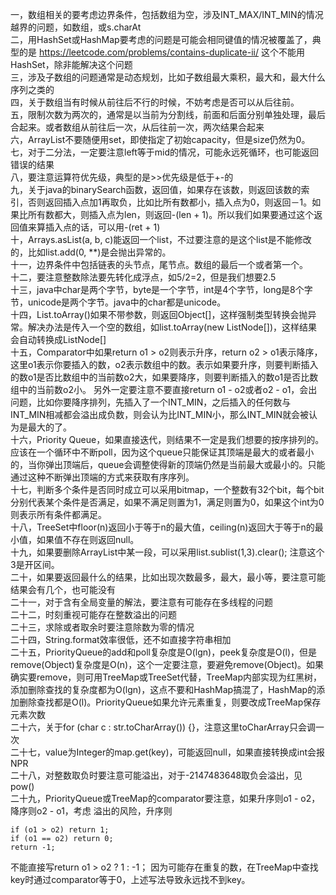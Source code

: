 一，数组相关的要考虑边界条件，包括数组为空，涉及INT_MAX/INT_MIN的情况
越界的问题，如数组，或s.charAt
<br/>
二，用HashSet或HashMap要考虑的问题是可能会相同键值的情况被覆盖了，典型的是
https://leetcode.com/problems/contains-duplicate-ii/
这个不能用HashSet，除非能解决这个问题
<br/>
三，涉及子数组的问题通常是动态规划，比如子数组最大乘积，最大和，最大什么序列之类的
<br/>
四，关于数组当有时候从前往后不行的时候，不妨考虑是否可以从后往前。
<br/>
五，限制次数为两次的，通常是以当前为分割线，前面和后面分别单独处理，最后合起来。或者数组从前往后一次，从后往前一次，两次结果合起来
<br/>
六，ArrayList不要随便用set，即使指定了初始capacity，但是size仍然为0。
<br/>
七，对于二分法，一定要注意left等于mid的情况，可能永远死循环，也可能返回错误的结果
<br/>
八，要注意运算符优先级，典型的是>>优先级是低于+-的
<br/>
九，关于java的binarySearch函数，返回值，如果存在该数，则返回该数的索引，否则返回插入点加1再取负，比如比所有数都小，插入点为0，则返回－1。如果比所有数都大，则插入点为len，则返回-(len + 1)。所以我们如果要通过这个返回值来算插入点的话，可以用-(ret + 1)
<br/>
十，Arrays.asList(a, b, c)能返回一个list，不过要注意的是这个list是不能修改的，比如list.add(0, **)是会抛出异常的。
<br/>
十一，边界条件中包括链表的头节点，尾节点。数组的最后一个或者第一个。
<br/>
十二，要注意整数除法要先转化成浮点，如5/2=2，但是我们想要2.5
<br/>
十三，java中char是两个字节，byte是一个字节，int是4个字节，long是8个字节，unicode是两个字节。java中的char都是unicode。
<br/>
十四，List.toArray()如果不带参数，则返回Object[]，这样强制类型转换会抛异常。解决办法是传入一个空的数组，如list.toArray(new ListNode[])，这样结果会自动转换成ListNode[]
<br/>
十五，Comparator中如果return o1 > o2则表示升序，return o2 > o1表示降序，这里o1表示你要插入的数，o2表示数组中的数。表示如果要升序，则要判断插入的数o1是否比数组中的当前数o2大，如果要降序，则要判断插入的数o1是否比数组中的当前数o2小。
另外一定要注意不要直接return o1 - o2或者o2 - o1，会出问题，比如你要降序排列，先插入了一个INT_MIN，之后插入的任何数与INT_MIN相减都会溢出成负数，则会认为比INT_MIN小，那么INT_MIN就会被认为是最大的了。
<br/>
十六，Priority Queue，如果直接迭代，则结果不一定是我们想要的按序排列的。应该在一个循环中不断poll，因为这个queue只能保证其顶端是最大的或者最小的，当你弹出顶端后，queue会调整使得新的顶端仍然是当前最大或最小的。只能通过这种不断弹出顶端的方式来获取有序序列。
<br/>
十七，判断多个条件是否同时成立可以采用bitmap，一个整数有32个bit，每个bit分别代表某个条件是否满足，如果不满足则置为1，满足则置为0，如果这个int为0则表示所有条件都满足。
<br/>
十八，TreeSet中floor(n)返回小于等于n的最大值，ceiling(n)返回大于等于n的最小值，如果值不存在则返回null。
<br/>
十九，如果要删除ArrayList中某一段，可以采用list.sublist(1,3).clear(); 注意这个3是开区间。
<br/>
二十，如果要返回最什么的结果，比如出现次数最多，最大，最小等，要注意可能结果会有几个，也可能没有
<br/>
二十一，对于含有全局变量的解法，要注意有可能存在多线程的问题
<br/>
二十二，时刻重视可能存在整数溢出的问题
<br/>
二十三，求除或者取余时要注意除数为零的情况
<br/>
二十四，String.format效率很低，还不如直接字符串相加
<br/>
二十五，PriorityQueue的add和poll复杂度是O(lgn)，peek复杂度是O(l)，但是remove(Object)复杂度是O(n)，这个一定要注意，要避免remove(Object)。如果确实要remove，则可用TreeMap或TreeSet代替，TreeMap内部实现为红黑树，添加删除查找的复杂度都为O(lgn)，这点不要和HashMap搞混了，HashMap的添加删除查找都是O(l)。PriorityQueue如果允许元素重复，则要改成TreeMap保存元素次数
<br/>
二十六，关于for (char c : str.toCharArray()) {}，注意这里toCharArray只会调一次
<br/>
二十七，value为Integer的map.get(key)，可能返回null，如果直接转换成int会报NPR
<br/>
二十八，对整数取负时要注意可能溢出，对于-2147483648取负会溢出，见pow()
<br/>
二十九，PriorityQueue或TreeMap的comparator要注意，如果升序则o1 - o2，降序则o2 - o1，考虑
溢出的风险，升序则
```
if (o1 > o2) return 1;
if (o1 == o2) return 0;
return -1;
```
不能直接写return o1 > o2 ? 1 : -1；
因为可能存在重复的数，在TreeMap中查找key时通过comparator等于0，上述写法导致永远找不到key。